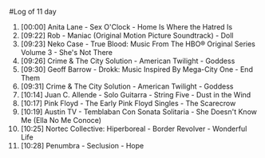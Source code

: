 #Log of 11 day

1. [00:00] Anita Lane - Sex O'Clock - Home Is Where the Hatred Is
1. [09:22] Rob - Maniac (Original Motion Picture Soundtrack) - Doll
1. [09:23] Neko Case - True Blood: Music From The HBO® Original Series Volume 3 - She's Not There
1. [09:26] Crime & The City Solution - American Twilight - Goddess
1. [09:30] Geoff Barrow - Drokk: Music Inspired By Mega-City One - End Them
1. [09:31] Crime & The City Solution - American Twilight - Goddess
1. [10:14] Juan C. Allende - Solo Guitarra - String Five - Dust in the Wind
1. [10:17] Pink Floyd - The Early Pink Floyd Singles - The Scarecrow
1. [10:19] Austin TV - Temblaban Con Sonata Solitaria - She Doesn't Know Me (Ella No Me Conoce)
1. [10:25] Nortec Collective: Hiperboreal - Border Revolver - Wonderful Life
1. [10:28] Penumbra - Seclusion - Hope
